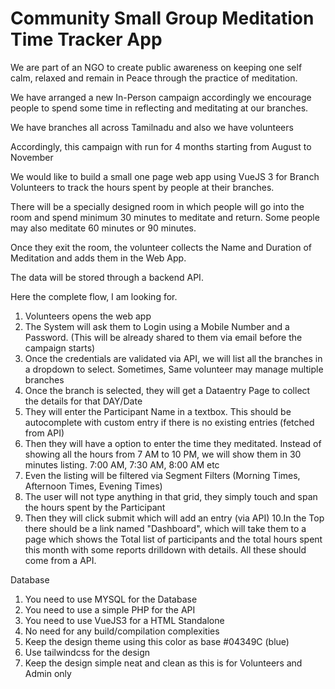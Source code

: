 # Community Small Group Meditation Time Tracker App
We are part of an NGO to create public awareness on keeping one self calm, relaxed and remain in Peace through the practice of meditation.

We have arranged a new In-Person campaign accordingly we encourage people to spend some time in reflecting and meditating at our branches.

We have branches all across Tamilnadu and also we have volunteers

Accordingly, this campaign with run for 4 months starting from August to November

We would like to build a small one page web app using VueJS 3 for Branch Volunteers to track the hours spent by people at their branches.

There will be a specially designed room in which people will go into the room and spend minimum 30 minutes to meditate and return. Some people may also meditate 60 minutes or 90 minutes.

Once they exit the room, the volunteer collects the Name and Duration of Meditation and adds them in the Web App.

The data will be stored through a backend API.

Here the complete flow, I am looking for.

1. Volunteers opens the web app
2. The System will ask them to Login using a Mobile Number and a Password. (This will be already shared to them via email before the campaign starts)
3. Once the credentials are validated via API, we will list all the branches in a dropdown to select. Sometimes, Same volunteer may manage multiple branches
4. Once the branch is selected, they will get a Dataentry Page to collect the details for that DAY/Date
5. They will enter the Participant Name in a textbox. This should be autocomplete with custom entry if there is no existing entries (fetched from API)
6. Then they will have a option to enter the time they meditated. Instead of showing all the hours from 7 AM to 10 PM, we will show them in 30 minutes listing. 7:00 AM, 7:30 AM, 8:00 AM etc
7. Even the listing will be filtered via Segment Filters (Morning Times, Afternoon Times, Evening Times)
8. The user will not type anything in that grid, they simply touch and span the hours spent by the Participant
9. Then they will click submit which will add an entry (via API)
10.In the Top there should be a link named "Dashboard", which will take them to a page which shows the Total list of participants and the total hours spent this month with some reports drilldown with details. All these should come from a API.


Database
1. You need to use MYSQL for the Database
2. You need to use a simple PHP for the API
3. You need to use VueJS3 for a HTML Standalone
4. No need for any build/compilation complexities
5. Keep the design theme using this color as base #04349C (blue)
6. Use tailwindcss for the design
7. Keep the design simple neat and clean as this is for Volunteers and Admin only




